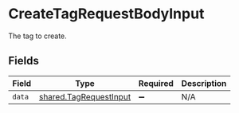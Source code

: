 # CreateTagRequestBodyInput

The tag to create.


## Fields

| Field                                                            | Type                                                             | Required                                                         | Description                                                      |
| ---------------------------------------------------------------- | ---------------------------------------------------------------- | ---------------------------------------------------------------- | ---------------------------------------------------------------- |
| `data`                                                           | [shared.TagRequestInput](../../models/shared/tagrequestinput.md) | :heavy_minus_sign:                                               | N/A                                                              |